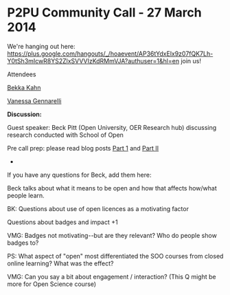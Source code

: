 # P2PU Community Call - 27 March 2014

We're hanging out here:   [](https://plus.google.com/hangouts/_/hoaevent/AP36tYdxElx9z07fQK7Lh-Y0tSh3mIcwR8YS2ZlxSVVVIzKdRMmVJA?authuser=1&hl=en)https://plus.google.com/hangouts/_/hoaevent/AP36tYdxElx9z07fQK7Lh-Y0tSh3mIcwR8YS2ZlxSVVVIzKdRMmVJA?authuser=1&hl=en  join us!

Attendees

[Bekka Kahn](/ep/profile/BT4g65BvPRV)

[Vanessa Gennarelli](/ep/profile/ufOl3tEe6YY)

**Discussion:**

Guest speaker: Beck Pitt (Open University, OER Research hub) discussing research conducted with School of Open

Pre call prep: please read blog posts [Part 1](http://oerresearchhub.org/2014/03/10/school-of-open-research-findings-part-i/)  and [Part II](http://oerresearchhub.org/2014/03/14/school-of-open-research-findings-part-ii/)

*

If you have any questions for Beck, add them here:

Beck talks about what it means to be open and how that affects how/what people learn. 

BK: Questions about use of open licences as a motivating factor

Questions about badges and impact +1

VMG: Badges not motivating--but are they relevant? Who do people show badges to?

PS: What aspect of "open" most differentiated the SOO courses from closed online learning? What was the effect? 

VMG: Can you say a bit about engagement / interaction? (This Q might be more for Open Science course)